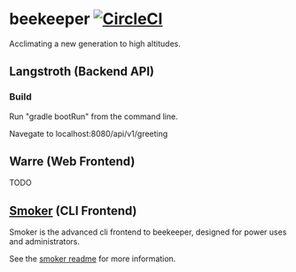 # beekeeper [![CircleCI](https://circleci.com/gh/RoboJackets/beekeeper.svg?style=svg)](https://circleci.com/gh/RoboJackets/beekeeper)
Acclimating a new generation to high altitudes.

## Langstroth (Backend API)

### Build
Run "gradle bootRun" from the command line.

Navegate to localhost:8080/api/v1/greeting

## Warre (Web Frontend)

TODO


## [Smoker](https://github.com/RoboJackets/beekeeper/tree/master/smoker) (CLI Frontend)

Smoker is the advanced cli frontend to beekeeper, designed for power uses and administrators.

See the [smoker readme](https://github.com/RoboJackets/beekeeper/tree/master/smoker) for more information.
